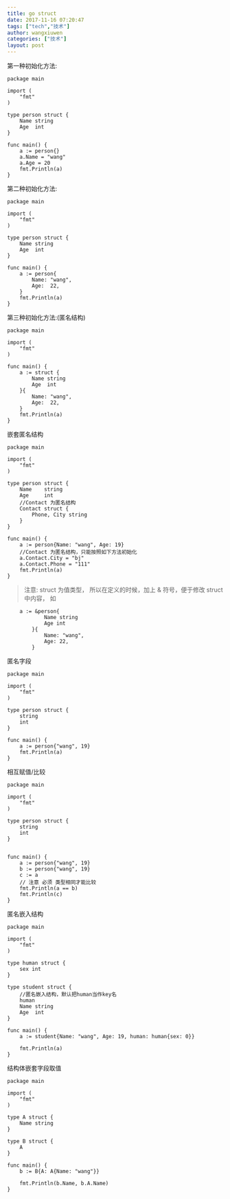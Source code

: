 ```yaml
---
title: go struct
date: 2017-11-16 07:20:47
tags: ["tech","技术"]
author: wangxiuwen
categories: ["技术"]
layout: post
---
```


第一种初始化方法:
	
	package main

	import (
		"fmt"
	)
	
	type person struct {
		Name string
		Age  int
	}
	
	func main() {
		a := person{}
		a.Name = "wang"
		a.Age = 20
		fmt.Println(a)
	}
	
第二种初始化方法:

	package main
	
	import (
		"fmt"
	)
	
	type person struct {
		Name string
		Age  int
	}
	
	func main() {
		a := person{
			Name: "wang",
			Age:  22,
		}
		fmt.Println(a)
	}

	
第三种初始化方法:(匿名结构)

	package main

	import (
		"fmt"
	)
	
	func main() {
		a := struct {
			Name string
			Age  int
		}{
			Name: "wang",
			Age:  22,
		}
		fmt.Println(a)
	}


嵌套匿名结构

	package main
	
	import (
		"fmt"
	)
	
	type person struct {
		Name    string
		Age     int
		//Contact 为匿名结构
		Contact struct {
			Phone, City string
		}
	}
	
	func main() {
		a := person{Name: "wang", Age: 19}
		//Contact 为匿名结构，只能按照如下方法初始化
		a.Contact.City = "bj"
		a.Contact.Phone = "111"
		fmt.Println(a)
	}




>注意: struct 为值类型， 所以在定义的时候，加上 & 符号，便于修改 struct 中内容， 如 

		a := &person{
				Name string  
				Age int
			}{
				Name: "wang", 
				Age: 22,
			}
			

匿名字段

	package main

	import (
		"fmt"
	)
	
	type person struct {
		string
		int
	}
	
	func main() {
		a := person{"wang", 19}
		fmt.Println(a)
	}


相互赋值/比较
	
	
	package main
	
	import (
		"fmt"
	)
	
	type person struct {
		string
		int
	}
	
	
	func main() {
		a := person{"wang", 19}
		b := person{"wang", 19}
		c := a
		// 注意 必须 类型相同才能比较
		fmt.Println(a == b)
		fmt.Println(c)
	}
	
	
匿名嵌入结构

	package main
	
	import (
		"fmt"
	)
	
	type human struct {
		sex int
	}
	
	type student struct {
		//匿名嵌入结构，默认把human当作key名
		human
		Name string
		Age  int
	}
	
	func main() {
		a := student{Name: "wang", Age: 19, human: human{sex: 0}}
	
		fmt.Println(a)
	}
	
结构体嵌套字段取值

	package main
	
	import (
		"fmt"
	)
	
	type A struct {
		Name string
	}
	
	type B struct {
		A
	}
	
	func main() {
		b := B{A: A{Name: "wang"}}
	
		fmt.Println(b.Name, b.A.Name)
	}